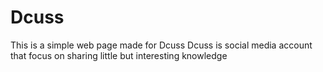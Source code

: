 # Dcuss
This is a simple web page made for Dcuss
Dcuss is social media account that focus on sharing little but interesting knowledge
